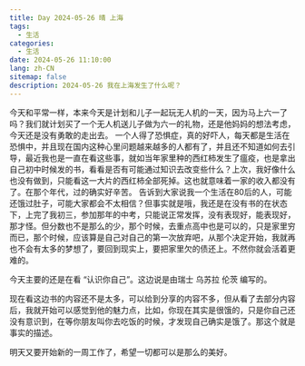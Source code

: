 ```yaml
---
title: Day 2024-05-26 晴 上海
tags:
  - 生活
categories:
  - 生活
date: 2024-05-26 11:10:00
lang: zh-CN
sitemap: false
description: 2024-05-26 我在上海发生了什么呢？
---
```

今天和平常一样，本来今天是计划和儿子一起玩无人机的一天，因为马上六一了吗？我们就计划买了一个无人机送儿子做为六一的礼物，还是他妈妈的想法考虑，今天还是没有勇敢的走出去。
一个人得了恐惧症，真的好吓人，每天都是生活在恐惧中，并且现在国内这种心里问题越来越多的人都有了，并且还不知道如何去引导，最近我也是一直在看这些事，就如当年家里种的西红柿发生了瘟疫，也是拿出自己初中时候发的书，看看是否有可能通过知识去改变些什么？上次，我好像什么也没有做到，只能看这一大片的西红柿全部死掉。这也就意味着一家的收入都没有了。在那个年代，过的确实好辛苦。
告诉到大家说我一个生活在80后的人，可能还饿过肚子，可能大家都会不太相信？但事实就是哦，我还是在没有书的在状态下，上完了我初三，参加那年的中考，只能说正常发挥，没有表现好，能表现好，那才怪。但分数也不是那么的少，那个时候，去重点高中也是可以的，只是家里穷而已，那个时候，应该算是自己对自己的第一次放弃吧，从那个决定开始，我就再也不会有太多的梦想了，要回到现实上，要把家里欠的债还上。不然你就会活着更难的。

今天主要的还是在看 “认识你自己”。这边说是由瑞士 乌苏拉 伦茨 编写的。

现在看这边书的内容还不是太多，可以给到分享的内容不多，但从看了去部分内容后，我就开始可以感觉到他的魅力点，比如，你现在其实是很饿的，只是你自己还没有意识到，在等你朋友叫你去吃饭的时候，才发现自己确实是饿了。那这个就是事实的描述。

明天又要开始新的一周工作了，希望一切都可以是那么的美好。